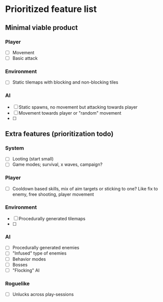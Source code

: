 # Prioritized feature list

## Minimal viable product

### Player
 - [ ] Movement
 - [ ] Basic attack

### Environment
 - [ ] Static tilemaps with blocking and non-blocking tiles

### AI
 - [ ] Static spawns, no movement but attacking towards player
 - [ ] Movement towards player or "random" movement
 - [ ] 


## Extra features (prioritization todo)

### System
 - [ ] Looting (start small)
 - [ ] Game modes; survival, x waves, campaign?

### Player
 - [ ] Cooldown based skills, mix of aim targets or sticking to one? Like fix to enemy, free shooting, player movement

### Environment
 - [ ] Procedurally generated tilemaps
 - [ ] 

### AI
 - [ ] Procedurally generated enemies
 - [ ] "Infused" type of enemies
 - [ ] Behavior modes
 - [ ] Bosses
 - [ ] "Flocking" AI

### Roguelike
 - [ ] Unlucks across play-sessions

